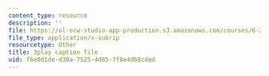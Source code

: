 ```yaml
---
content_type: resource
description: ''
file: https://ol-ocw-studio-app-production.s3.amazonaws.com/courses/6-262-discrete-stochastic-processes-spring-2011/f6e0d1ded30a75254d657f8e4db8cded_d4xfax4_Iww.srt
file_type: application/x-subrip
resourcetype: Other
title: 3play caption file
uid: f6e0d1de-d30a-7525-4d65-7f8e4db8cded
---
```


